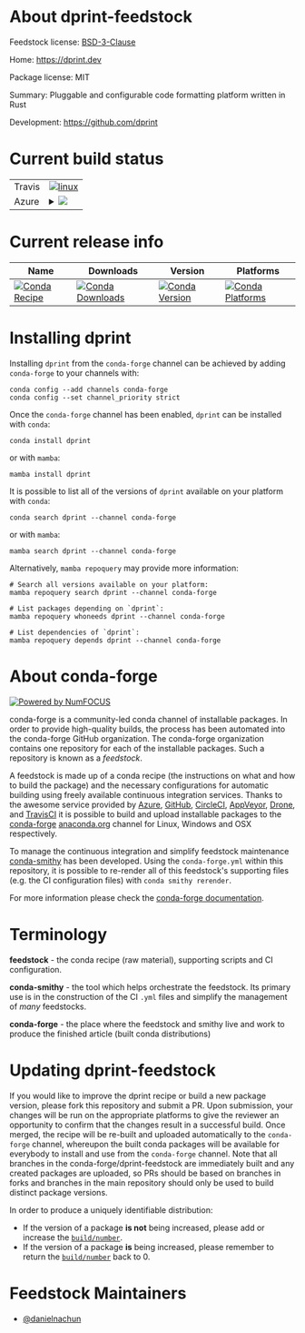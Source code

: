 About dprint-feedstock
======================

Feedstock license: [BSD-3-Clause](https://github.com/conda-forge/dprint-feedstock/blob/main/LICENSE.txt)

Home: https://dprint.dev

Package license: MIT

Summary: Pluggable and configurable code formatting platform written in Rust

Development: https://github.com/dprint

Current build status
====================


<table><tr>
    <td>Travis</td>
    <td>
      <a href="https://app.travis-ci.com/conda-forge/dprint-feedstock">
        <img alt="linux" src="https://img.shields.io/travis/com/conda-forge/dprint-feedstock/main.svg?label=Linux">
      </a>
    </td>
  </tr>
    
  <tr>
    <td>Azure</td>
    <td>
      <details>
        <summary>
          <a href="https://dev.azure.com/conda-forge/feedstock-builds/_build/latest?definitionId=23330&branchName=main">
            <img src="https://dev.azure.com/conda-forge/feedstock-builds/_apis/build/status/dprint-feedstock?branchName=main">
          </a>
        </summary>
        <table>
          <thead><tr><th>Variant</th><th>Status</th></tr></thead>
          <tbody><tr>
              <td>linux_64</td>
              <td>
                <a href="https://dev.azure.com/conda-forge/feedstock-builds/_build/latest?definitionId=23330&branchName=main">
                  <img src="https://dev.azure.com/conda-forge/feedstock-builds/_apis/build/status/dprint-feedstock?branchName=main&jobName=linux&configuration=linux%20linux_64_" alt="variant">
                </a>
              </td>
            </tr><tr>
              <td>linux_aarch64</td>
              <td>
                <a href="https://dev.azure.com/conda-forge/feedstock-builds/_build/latest?definitionId=23330&branchName=main">
                  <img src="https://dev.azure.com/conda-forge/feedstock-builds/_apis/build/status/dprint-feedstock?branchName=main&jobName=linux&configuration=linux%20linux_aarch64_" alt="variant">
                </a>
              </td>
            </tr><tr>
              <td>linux_ppc64le</td>
              <td>
                <a href="https://dev.azure.com/conda-forge/feedstock-builds/_build/latest?definitionId=23330&branchName=main">
                  <img src="https://dev.azure.com/conda-forge/feedstock-builds/_apis/build/status/dprint-feedstock?branchName=main&jobName=linux&configuration=linux%20linux_ppc64le_" alt="variant">
                </a>
              </td>
            </tr><tr>
              <td>osx_64</td>
              <td>
                <a href="https://dev.azure.com/conda-forge/feedstock-builds/_build/latest?definitionId=23330&branchName=main">
                  <img src="https://dev.azure.com/conda-forge/feedstock-builds/_apis/build/status/dprint-feedstock?branchName=main&jobName=osx&configuration=osx%20osx_64_" alt="variant">
                </a>
              </td>
            </tr><tr>
              <td>osx_arm64</td>
              <td>
                <a href="https://dev.azure.com/conda-forge/feedstock-builds/_build/latest?definitionId=23330&branchName=main">
                  <img src="https://dev.azure.com/conda-forge/feedstock-builds/_apis/build/status/dprint-feedstock?branchName=main&jobName=osx&configuration=osx%20osx_arm64_" alt="variant">
                </a>
              </td>
            </tr><tr>
              <td>win_64</td>
              <td>
                <a href="https://dev.azure.com/conda-forge/feedstock-builds/_build/latest?definitionId=23330&branchName=main">
                  <img src="https://dev.azure.com/conda-forge/feedstock-builds/_apis/build/status/dprint-feedstock?branchName=main&jobName=win&configuration=win%20win_64_" alt="variant">
                </a>
              </td>
            </tr>
          </tbody>
        </table>
      </details>
    </td>
  </tr>
</table>

Current release info
====================

| Name | Downloads | Version | Platforms |
| --- | --- | --- | --- |
| [![Conda Recipe](https://img.shields.io/badge/recipe-dprint-green.svg)](https://anaconda.org/conda-forge/dprint) | [![Conda Downloads](https://img.shields.io/conda/dn/conda-forge/dprint.svg)](https://anaconda.org/conda-forge/dprint) | [![Conda Version](https://img.shields.io/conda/vn/conda-forge/dprint.svg)](https://anaconda.org/conda-forge/dprint) | [![Conda Platforms](https://img.shields.io/conda/pn/conda-forge/dprint.svg)](https://anaconda.org/conda-forge/dprint) |

Installing dprint
=================

Installing `dprint` from the `conda-forge` channel can be achieved by adding `conda-forge` to your channels with:

```
conda config --add channels conda-forge
conda config --set channel_priority strict
```

Once the `conda-forge` channel has been enabled, `dprint` can be installed with `conda`:

```
conda install dprint
```

or with `mamba`:

```
mamba install dprint
```

It is possible to list all of the versions of `dprint` available on your platform with `conda`:

```
conda search dprint --channel conda-forge
```

or with `mamba`:

```
mamba search dprint --channel conda-forge
```

Alternatively, `mamba repoquery` may provide more information:

```
# Search all versions available on your platform:
mamba repoquery search dprint --channel conda-forge

# List packages depending on `dprint`:
mamba repoquery whoneeds dprint --channel conda-forge

# List dependencies of `dprint`:
mamba repoquery depends dprint --channel conda-forge
```


About conda-forge
=================

[![Powered by
NumFOCUS](https://img.shields.io/badge/powered%20by-NumFOCUS-orange.svg?style=flat&colorA=E1523D&colorB=007D8A)](https://numfocus.org)

conda-forge is a community-led conda channel of installable packages.
In order to provide high-quality builds, the process has been automated into the
conda-forge GitHub organization. The conda-forge organization contains one repository
for each of the installable packages. Such a repository is known as a *feedstock*.

A feedstock is made up of a conda recipe (the instructions on what and how to build
the package) and the necessary configurations for automatic building using freely
available continuous integration services. Thanks to the awesome service provided by
[Azure](https://azure.microsoft.com/en-us/services/devops/), [GitHub](https://github.com/),
[CircleCI](https://circleci.com/), [AppVeyor](https://www.appveyor.com/),
[Drone](https://cloud.drone.io/welcome), and [TravisCI](https://travis-ci.com/)
it is possible to build and upload installable packages to the
[conda-forge](https://anaconda.org/conda-forge) [anaconda.org](https://anaconda.org/)
channel for Linux, Windows and OSX respectively.

To manage the continuous integration and simplify feedstock maintenance
[conda-smithy](https://github.com/conda-forge/conda-smithy) has been developed.
Using the ``conda-forge.yml`` within this repository, it is possible to re-render all of
this feedstock's supporting files (e.g. the CI configuration files) with ``conda smithy rerender``.

For more information please check the [conda-forge documentation](https://conda-forge.org/docs/).

Terminology
===========

**feedstock** - the conda recipe (raw material), supporting scripts and CI configuration.

**conda-smithy** - the tool which helps orchestrate the feedstock.
                   Its primary use is in the construction of the CI ``.yml`` files
                   and simplify the management of *many* feedstocks.

**conda-forge** - the place where the feedstock and smithy live and work to
                  produce the finished article (built conda distributions)


Updating dprint-feedstock
=========================

If you would like to improve the dprint recipe or build a new
package version, please fork this repository and submit a PR. Upon submission,
your changes will be run on the appropriate platforms to give the reviewer an
opportunity to confirm that the changes result in a successful build. Once
merged, the recipe will be re-built and uploaded automatically to the
`conda-forge` channel, whereupon the built conda packages will be available for
everybody to install and use from the `conda-forge` channel.
Note that all branches in the conda-forge/dprint-feedstock are
immediately built and any created packages are uploaded, so PRs should be based
on branches in forks and branches in the main repository should only be used to
build distinct package versions.

In order to produce a uniquely identifiable distribution:
 * If the version of a package **is not** being increased, please add or increase
   the [``build/number``](https://docs.conda.io/projects/conda-build/en/latest/resources/define-metadata.html#build-number-and-string).
 * If the version of a package **is** being increased, please remember to return
   the [``build/number``](https://docs.conda.io/projects/conda-build/en/latest/resources/define-metadata.html#build-number-and-string)
   back to 0.

Feedstock Maintainers
=====================

* [@danielnachun](https://github.com/danielnachun/)

